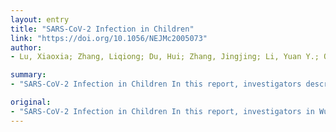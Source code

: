 ```yaml
---
layout: entry
title: "SARS-CoV-2 Infection in Children"
link: "https://doi.org/10.1056/NEJMc2005073"
author:
- Lu, Xiaoxia; Zhang, Liqiong; Du, Hui; Zhang, Jingjing; Li, Yuan Y.; Qu, Jingyu; Zhang, Wenxin; Wang, Youjie; Bao, Shuangshuang; Li, Ying; Wu, Chuansha; Liu, Hongxiu; Liu, Di; Shao, Jianbo; Peng, Xuehua; Yang, Yonghong; Liu, Zhisheng; Xiang, Yun; Zhang, Furong; Silva, Rona M.; Pinkerton, Kent E.; Shen, Kunling; Xiao, Han; Xu, Shunqing; Wong, Gary W. K.

summary:
- "SARS-CoV-2 Infection in Children In this report, investigators describe the spectrum of Covid-19 illness in children under the age of 16 years. Of 1391 children assessed and tested, 1391 were under 16 years old. Out of 1391 kids tested and tested... 1391 under 16-years. Among 1391. children assessed, tested, and tested. In a total of 1393 children. Study reveals a large number of children in China."

original:
- "SARS-CoV-2 Infection in Children In this report, investigators in Wuhan, China, describe the spectrum of Covid-19 illness in children under the age of 16 years. Of 1391 children assessed and tested..."
---
```


